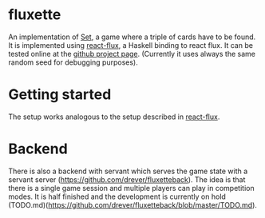 # fluxette

An implementation of [Set](https://en.wikipedia.org/wiki/Set_(game)), a game where a triple of cards have to be found. It is implemented using [react-flux](https://hackage.haskell.org/package/react-flux), a Haskell binding to react flux. It can be tested online at the [github project page](https://drever.github.io/fluxette/). (Currently it uses always the same random seed for debugging purposes).

# Getting started

The setup works analogous to the setup described in [react-flux](https://bitbucket.org/wuzzeb/react-flux). 

# Backend

There is also a backend with servant which serves the game state with a servant server (https://github.com/drever/fluxetteback). The idea is that there is a single game session and multiple players can play in competition modes. It is half finished and the development is currently on hold (TODO.md)(https://github.com/drever/fluxetteback/blob/master/TODO.md).
